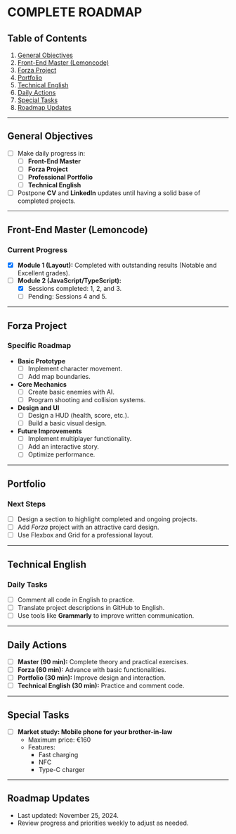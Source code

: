 
# COMPLETE ROADMAP

## Table of Contents
1. [General Objectives](#general-objectives)
2. [Front-End Master (Lemoncode)](#front-end-master-lemoncode)
3. [Forza Project](#forza-project)
4. [Portfolio](#portfolio)
5. [Technical English](#technical-english)
6. [Daily Actions](#daily-actions)
7. [Special Tasks](#special-tasks)
8. [Roadmap Updates](#roadmap-updates)

---

## General Objectives
- [ ] Make daily progress in:
  - [ ] **Front-End Master**
  - [ ] **Forza Project**
  - [ ] **Professional Portfolio**
  - [ ] **Technical English**
- [ ] Postpone **CV** and **LinkedIn** updates until having a solid base of completed projects.

---

## Front-End Master (Lemoncode)
### Current Progress
- [x] **Module 1 (Layout):** Completed with outstanding results (Notable and Excellent grades).
- [ ] **Module 2 (JavaScript/TypeScript):**
  - [x] Sessions completed: 1, 2, and 3.
  - [ ] Pending: Sessions 4 and 5.

---

## Forza Project
### Specific Roadmap
- **Basic Prototype**
  - [ ] Implement character movement.
  - [ ] Add map boundaries.
- **Core Mechanics**
  - [ ] Create basic enemies with AI.
  - [ ] Program shooting and collision systems.
- **Design and UI**
  - [ ] Design a HUD (health, score, etc.).
  - [ ] Build a basic visual design.
- **Future Improvements**
  - [ ] Implement multiplayer functionality.
  - [ ] Add an interactive story.
  - [ ] Optimize performance.

---

## Portfolio
### Next Steps
- [ ] Design a section to highlight completed and ongoing projects.
- [ ] Add *Forza* project with an attractive card design.
- [ ] Use Flexbox and Grid for a professional layout.

---

## Technical English
### Daily Tasks
- [ ] Comment all code in English to practice.
- [ ] Translate project descriptions in GitHub to English.
- [ ] Use tools like **Grammarly** to improve written communication.

---

## Daily Actions
- [ ] **Master (90 min):** Complete theory and practical exercises.
- [ ] **Forza (60 min):** Advance with basic functionalities.
- [ ] **Portfolio (30 min):** Improve design and interaction.
- [ ] **Technical English (30 min):** Practice and comment code.

---

## Special Tasks
- [ ] **Market study: Mobile phone for your brother-in-law**
  - Maximum price: €160
  - Features:
    - Fast charging
    - NFC
    - Type-C charger

---

## Roadmap Updates
- Last updated: November 25, 2024.
- Review progress and priorities weekly to adjust as needed.
